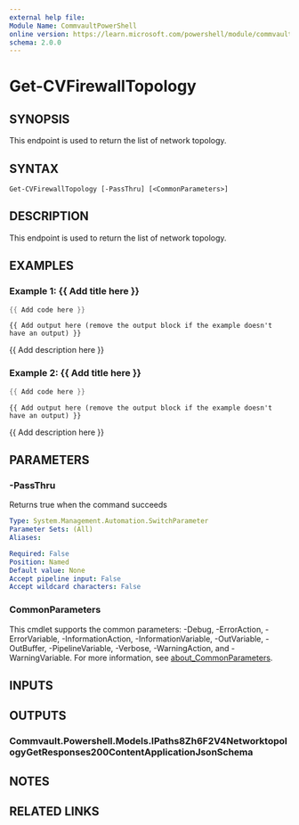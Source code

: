 ```yaml
---
external help file:
Module Name: CommvaultPowerShell
online version: https://learn.microsoft.com/powershell/module/commvaultpowershell/get-cvfirewalltopology
schema: 2.0.0
---
```


# Get-CVFirewallTopology

## SYNOPSIS
This endpoint is used to return the list of network topology.

## SYNTAX

```
Get-CVFirewallTopology [-PassThru] [<CommonParameters>]
```

## DESCRIPTION
This endpoint is used to return the list of network topology.

## EXAMPLES

### Example 1: {{ Add title here }}
```powershell
{{ Add code here }}
```

```output
{{ Add output here (remove the output block if the example doesn't have an output) }}
```

{{ Add description here }}

### Example 2: {{ Add title here }}
```powershell
{{ Add code here }}
```

```output
{{ Add output here (remove the output block if the example doesn't have an output) }}
```

{{ Add description here }}

## PARAMETERS

### -PassThru
Returns true when the command succeeds

```yaml
Type: System.Management.Automation.SwitchParameter
Parameter Sets: (All)
Aliases:

Required: False
Position: Named
Default value: None
Accept pipeline input: False
Accept wildcard characters: False
```

### CommonParameters
This cmdlet supports the common parameters: -Debug, -ErrorAction, -ErrorVariable, -InformationAction, -InformationVariable, -OutVariable, -OutBuffer, -PipelineVariable, -Verbose, -WarningAction, and -WarningVariable. For more information, see [about_CommonParameters](http://go.microsoft.com/fwlink/?LinkID=113216).

## INPUTS

## OUTPUTS

### Commvault.Powershell.Models.IPaths8Zh6F2V4NetworktopologyGetResponses200ContentApplicationJsonSchema

## NOTES

## RELATED LINKS

